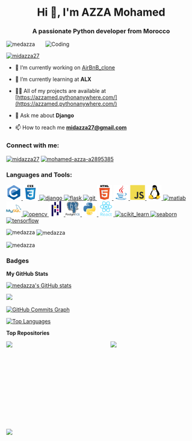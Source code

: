 <h1 align="center">Hi 👋, I'm AZZA Mohamed</h1>
<h3 align="center">A passionate Python developer from Morocco</h3>

<img align="right" alt="Coding" width="400" src="https://cdn.dribbble.com/users/926537/screenshots/4502924/python-2.gif">

<p align="left"> <img src="https://komarev.com/ghpvc/?username=medazza&label=Profile%20views&color=0e75b6&style=flat" alt="medazza" /> </p>

<p align="left"> <a href="https://twitter.com/midazza27" target="blank"><img src="https://img.shields.io/twitter/follow/midazza27?logo=twitter&style=for-the-badge" alt="midazza27" /></a> </p>

- 🔭 I’m currently working on [AirBnB_clone](https://github.com/medazza/binary_trees)

- 🌱 I’m currently learning at **ALX**

- 👨‍💻 All of my projects are available at [https://azzamed.pythonanywhere.com/](https://azzamed.pythonanywhere.com/)

- 💬 Ask me about **Django**

- 📫 How to reach me **midazza27@gmail.com**

<h3 align="left">Connect with me:</h3>
<p align="left">
<a href="https://twitter.com/midazza27" target="blank"><img align="center" src="https://raw.githubusercontent.com/rahuldkjain/github-profile-readme-generator/master/src/images/icons/Social/twitter.svg" alt="midazza27" height="30" width="40" /></a>
<a href="https://linkedin.com/in/mohamed-azza-a2895385" target="blank"><img align="center" src="https://raw.githubusercontent.com/rahuldkjain/github-profile-readme-generator/master/src/images/icons/Social/linked-in-alt.svg" alt="mohamed-azza-a2895385" height="30" width="40" /></a>
</p>

<h3 align="left">Languages and Tools:</h3>
<p align="left"> <a href="https://www.cprogramming.com/" target="_blank" rel="noreferrer"> <img src="https://raw.githubusercontent.com/devicons/devicon/master/icons/c/c-original.svg" alt="c" width="40" height="40"/> </a> <a href="https://www.w3schools.com/css/" target="_blank" rel="noreferrer"> <img src="https://raw.githubusercontent.com/devicons/devicon/master/icons/css3/css3-original-wordmark.svg" alt="css3" width="40" height="40"/> </a> <a href="https://www.djangoproject.com/" target="_blank" rel="noreferrer"> <img src="https://cdn.worldvectorlogo.com/logos/django.svg" alt="django" width="40" height="40"/> </a><a href="https://flask.palletsprojects.com/" target="_blank" rel="noreferrer"> <img src="https://www.vectorlogo.zone/logos/pocoo_flask/pocoo_flask-icon.svg" alt="flask" width="40" height="40"/> </a> <a href="https://git-scm.com/" target="_blank" rel="noreferrer"> <img src="https://www.vectorlogo.zone/logos/git-scm/git-scm-icon.svg" alt="git" width="40" height="40"/> </a> <a href="https://www.w3.org/html/" target="_blank" rel="noreferrer"> <img src="https://raw.githubusercontent.com/devicons/devicon/master/icons/html5/html5-original-wordmark.svg" alt="html5" width="40" height="40"/> </a> <a href="https://www.java.com" target="_blank" rel="noreferrer"> <img src="https://raw.githubusercontent.com/devicons/devicon/master/icons/java/java-original.svg" alt="java" width="40" height="40"/> </a> <a href="https://developer.mozilla.org/en-US/docs/Web/JavaScript" target="_blank" rel="noreferrer"> <img src="https://raw.githubusercontent.com/devicons/devicon/master/icons/javascript/javascript-original.svg" alt="javascript" width="40" height="40"/> </a> <a href="https://www.linux.org/" target="_blank" rel="noreferrer"> <img src="https://raw.githubusercontent.com/devicons/devicon/master/icons/linux/linux-original.svg" alt="linux" width="40" height="40"/> </a> <a href="https://www.mathworks.com/" target="_blank" rel="noreferrer"> <img src="https://upload.wikimedia.org/wikipedia/commons/2/21/Matlab_Logo.png" alt="matlab" width="40" height="40"/> </a> <a href="https://www.mysql.com/" target="_blank" rel="noreferrer"> <img src="https://raw.githubusercontent.com/devicons/devicon/master/icons/mysql/mysql-original-wordmark.svg" alt="mysql" width="40" height="40"/> </a> <a href="https://opencv.org/" target="_blank" rel="noreferrer"> <img src="https://www.vectorlogo.zone/logos/opencv/opencv-icon.svg" alt="opencv" width="40" height="40"/> </a> <a href="https://pandas.pydata.org/" target="_blank" rel="noreferrer"> <img src="https://raw.githubusercontent.com/devicons/devicon/2ae2a900d2f041da66e950e4d48052658d850630/icons/pandas/pandas-original.svg" alt="pandas" width="40" height="40"/> </a> <a href="https://www.postgresql.org" target="_blank" rel="noreferrer"> <img src="https://raw.githubusercontent.com/devicons/devicon/master/icons/postgresql/postgresql-original-wordmark.svg" alt="postgresql" width="40" height="40"/> </a> <a href="https://www.python.org" target="_blank" rel="noreferrer"> <img src="https://raw.githubusercontent.com/devicons/devicon/master/icons/python/python-original.svg" alt="python" width="40" height="40"/> </a> <a href="https://reactjs.org/" target="_blank" rel="noreferrer"> <img src="https://raw.githubusercontent.com/devicons/devicon/master/icons/react/react-original-wordmark.svg" alt="react" width="40" height="40"/> </a> <a href="https://scikit-learn.org/" target="_blank" rel="noreferrer"> <img src="https://upload.wikimedia.org/wikipedia/commons/0/05/Scikit_learn_logo_small.svg" alt="scikit_learn" width="40" height="40"/> </a> <a href="https://seaborn.pydata.org/" target="_blank" rel="noreferrer"> <img src="https://seaborn.pydata.org/_images/logo-mark-lightbg.svg" alt="seaborn" width="40" height="40"/> </a> <a href="https://www.tensorflow.org" target="_blank" rel="noreferrer"> <img src="https://www.vectorlogo.zone/logos/tensorflow/tensorflow-icon.svg" alt="tensorflow" width="40" height="40"/> </a> </p>

<p><img align="left" src="https://github-readme-stats.vercel.app/api/top-langs?username=medazza&show_icons=true&locale=en&layout=compact" alt="medazza" /></p>

<p>&nbsp;<img align="center" src="https://github-readme-stats.vercel.app/api?username=medazza&show_icons=true&locale=en" alt="medazza" /></p>

<p><img align="center" src="https://github-readme-streak-stats.herokuapp.com/?user=medazza&" alt="medazza" /></p>

### Badges

<b>My GitHub Stats</b>

<a href="http://www.github.com/medazza"><img src="https://github-readme-stats.vercel.app/api?username=medazza&show_icons=true&hide=&count_private=true&title_color=3382ed&text_color=ffffff&icon_color=0891b2&bg_color=000000&hide_border=true&show_icons=true" alt="medazza's GitHub stats" /></a>

<a href="http://www.github.com/medazza"><img src="https://github-readme-streak-stats.herokuapp.com/?user=medazza&stroke=ffffff&background=000000&ring=3382ed&fire=3382ed&currStreakNum=ffffff&currStreakLabel=3382ed&sideNums=ffffff&sideLabels=ffffff&dates=ffffff&hide_border=true" /></a>

<a href="http://www.github.com/medazza"><img src="https://github-readme-activity-graph.cyclic.app/graph?username=medazza&bg_color=000000&color=ffffff&line=0891b2&point=ffffff&area_color=000000&area=true&hide_border=true&custom_title=GitHub%20Commits%20Graph" alt="GitHub Commits Graph" /></a>

<a href="https://github.com/medazza" align="left"><img src="https://github-readme-stats.vercel.app/api/top-langs/?username=medazza&langs_count=10&title_color=3382ed&text_color=ffffff&icon_color=0891b2&bg_color=000000&hide_border=true&locale=en&custom_title=Top%20%Languages" alt="Top Languages" /></a>

<b>Top Repositories</b>

<div width="100%" align="center"><a href="https://github.com/medazza/alx-low_level_programming" align="left"><img align="left" width="45%" src="https://github-readme-stats.vercel.app/api/pin/?username=medazza&repo=alx-low_level_programming&title_color=3382ed&text_color=ffffff&icon_color=0891b2&bg_color=000000&hide_border=true&locale=en" /></a><a href="https://github.com/medazza/alx-system_engineering-devops" align="right"><img align="right" width="45%" src="https://github-readme-stats.vercel.app/api/pin/?username=medazza&repo=alx-system_engineering-devops&title_color=3382ed&text_color=ffffff&icon_color=0891b2&bg_color=000000&hide_border=true&locale=en" /></a></div><br /><br /><br /><br /><br /><br /><br />

<br /><br /><br /><br /><br />

<div width="100%" align="center"><a href="https://github.com/medazza/alx-higher_level_programming" align="left"><img align="left" width="45%" src="https://github-readme-stats.vercel.app/api/pin/?username=medazza&repo=alx-higher_level_programming&title_color=3382ed&text_color=ffffff&icon_color=0891b2&bg_color=000000&hide_border=true&locale=en" /></a></div>
